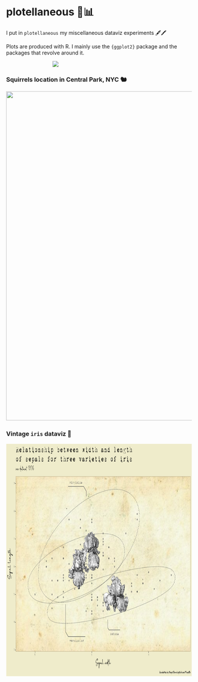 
<!-- README.md is generated from README.Rmd. Please edit that file -->

# plotellaneous 🎨📊

<!-- badges: start -->
<!-- badges: end -->

I put in `plotellaneous` my miscellaneous dataviz experiments 🖋🖍

Plots are produced with R. I mainly use the `{ggplot2}` package and the
packages that revolve around it.

<img src="plots/margotbr_plot_sepal_wl.gif" width="50%" style="display: block; margin: auto;" />

### Squirrels location in Central Park, NYC 🐿️

<img src="plots/margotbr_squirrels_nyc.png" width="891px" height="891px" />

### Vintage `iris` dataviz 🌸

<img src="plots/margotbr_plot_sepal_wl.png" width="891px" height="630px" />

